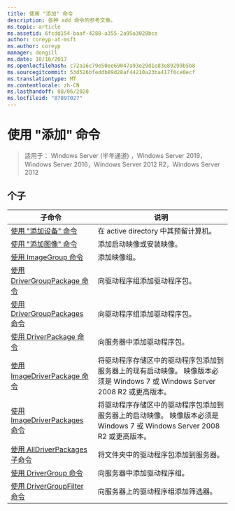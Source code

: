 ```yaml
---
title: 使用 "添加" 命令
description: 各种 add 命令的参考文章。
ms.topic: article
ms.assetid: 6fcdd154-baaf-4288-a355-2a95a3028bce
author: coreyp-at-msft
ms.author: coreyp
manager: dongill
ms.date: 10/16/2017
ms.openlocfilehash: c72a16c79e50ee69047a93e29d1e83e89299b5b8
ms.sourcegitcommit: 53d526bfeddb89d28af44210a23ba417f6ce0ecf
ms.translationtype: MT
ms.contentlocale: zh-CN
ms.lasthandoff: 08/06/2020
ms.locfileid: "87897027"
---
```

# <a name="using-the-add-command"></a>使用 "添加" 命令

> 适用于： Windows Server (半年通道) ，Windows Server 2019，Windows Server 2016，Windows Server 2012 R2，Windows Server 2012

## <a name="subcommands"></a>个子
|子命令|说明|
|-------|--------|
|[使用 "添加设备" 命令](using-the-add-device-command.md)|在 active directory 中其预留计算机。|
|[使用 "添加图像" 命令](using-the-add-image-command.md)|添加启动映像或安装映像。|
|[使用 ImageGroup 命令](using-the-add-imagegroup-command.md)|添加映像组。|
|[使用 DriverGroupPackage 命令](using-the-add-drivergrouppackage-command.md)|向驱动程序组添加驱动程序包。|
|[使用 DriverGroupPackages 命令](using-the-add-drivergrouppackages-command.md)|向驱动程序组添加驱动程序包。|
|[使用 DriverPackage 命令](using-the-add-driverpackage-command.md)|向服务器中添加驱动程序包。|
|[使用 ImageDriverPackage 命令](using-the-add-imagedriverpackage-command.md)|将驱动程序存储区中的驱动程序包添加到服务器上的现有启动映像。 映像版本必须是 Windows 7 或 Windows Server 2008 R2 或更高版本。|
|[使用 ImageDriverPackages 命令](using-the-add-imagedriverpackages-command.md)|将驱动程序存储区中的驱动程序包添加到服务器上的启动映像。 映像版本必须是 Windows 7 或 Windows Server 2008 R2 或更高版本。|
|[使用 AllDriverPackages 子命令](using-the-add-alldriverpackages-subcommand.md)|将文件夹中的驱动程序包添加到服务器。|
|[使用 DriverGroup 命令](using-the-add-drivergroup-command.md)|向服务器中添加驱动程序组。|
|[使用 DriverGroupFilter 命令](using-the-add-drivergroupfilter-command.md)|向服务器上的驱动程序组添加筛选器。|
